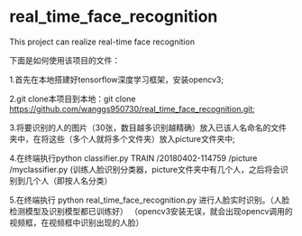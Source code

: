 # real_time_face_recognition
This project can realize real-time face recognition

下面是如何使用该项目的文件：

1.首先在本地搭建好tensorflow深度学习框架，安装opencv3;

2.git clone本项目到本地：git clone https://github.com/wanggs950730/real_time_face_recognition.git;

3.将要识别的人的图片（30张，数目越多识别越精确）放入已该人名命名的文件夹中，在将这些（多个人就将多个文件夹）放入picture文件夹中;

4.在终端执行python classifier.py TRAIN  /20180402-114759 /picture /myclassifier.py 
(训练人脸识别分类器，picture文件夹中有几个人，之后将会识别到几个人（即按人名分类）

5.在终端执行 python real_time_face_recognition.py 进行人脸实时识别。（人脸检测模型及识别模型都已训练好）
（opencv3安装无误，就会出现opencv调用的视频框，在视频框中识别出现的人脸）

